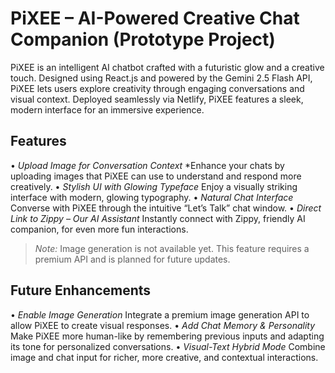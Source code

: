 # PiXEE – AI-Powered Creative Chat Companion (Prototype Project)

PiXEE is an intelligent AI chatbot crafted with a futuristic glow and a creative touch. Designed using React.js and powered by the Gemini 2.5 Flash API, PiXEE lets users explore creativity through engaging conversations and visual context. Deployed seamlessly via Netlify, PiXEE features a sleek, modern interface for an immersive experience.

## Features 

• *Upload Image for Conversation Context*
*Enhance your chats by uploading images that PiXEE can use to understand and respond more creatively.
• *Stylish UI with Glowing Typeface*
Enjoy a visually striking interface with modern, glowing typography.
• *Natural Chat Interface*
Converse with PiXEE through the intuitive “Let’s Talk” chat window.
• *Direct Link to Zippy – Our AI Assistant*
Instantly connect with Zippy, friendly AI companion, for even more fun interactions.

> *Note:* Image generation is not available yet. This feature requires a premium API and is planned for future updates.

## Future Enhancements

• *Enable Image Generation*
Integrate a premium image generation API to allow PiXEE to create visual responses.
• *Add Chat Memory & Personality*
Make PiXEE more human-like by remembering previous inputs and adapting its tone for personalized conversations.
• *Visual-Text Hybrid Mode*
Combine image and chat input for richer, more creative, and contextual interactions.

